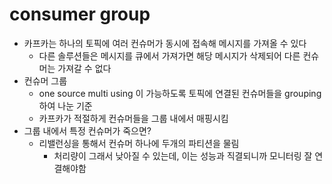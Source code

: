 # consumer group

- 카프카는 하나의 토픽에 여러 컨슈머가 동시에 접속해 메시지를 가져올 수 있다
  - 다른 솔루션들은 메시지를 큐에서 가져가면 해당 메시지가 삭제되어 다른 컨슈머는 가져갈 수 없다
- 컨슈머 그룹
  - one source multi using 이 가능하도록 토픽에 연결된 컨슈머들을 grouping 하여 나눈 기준
  - 카프카가 적절하게 컨슈머들을 그룹 내에서 매핑시킴
- 그룹 내에서 특정 컨슈머가 죽으면?
  - 리밸런싱을 통해서 컨슈머 하나에 두개의 파티션을 물림
    - 처리량이 그래서 낮아질 수 있는데, 이는 성능과 직결되니까 모니터링 잘 연결해야함
